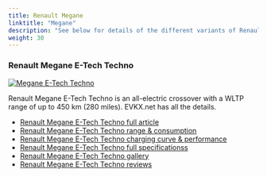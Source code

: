 ```yaml
---
title: Renault Megane
linktitle: "Megane"
description: "See below for details of the different variants of Renault Megane"
weight: 30
---
```

### Renault Megane E-Tech Techno

<a href="megane_e-tech_techno/"><img src="https://media.evkx.net/multimedia/models/renault/megane/megane_e-tech_techno/main_1_st.jpeg" class="img-fluid" alt="Megane E-Tech Techno" ></a>

Renault Megane E-Tech Techno is an all-electric crossover with a WLTP range of up to 450 km (280 miles). EVKX.net has all the details. 

- [Renault Megane E-Tech Techno full article](megane_e-tech_techno/)
- [Renault Megane E-Tech Techno range & consumption](megane_e-tech_techno/rangeandconsumption/)
- [Renault Megane E-Tech Techno charging curve & performance](megane_e-tech_techno/chargingcurve/)
- [Renault Megane E-Tech Techno full specificationss](megane_e-tech_techno/specifications/)
- [Renault Megane E-Tech Techno gallery](megane_e-tech_techno/gallery/)
- [Renault Megane E-Tech Techno reviews](megane_e-tech_techno/reviews/)

